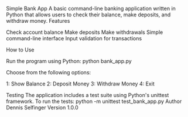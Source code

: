 Simple Bank App
A basic command-line banking application written in Python that allows users to check their balance, make deposits, and withdraw money.
Features

Check account balance
Make deposits
Make withdrawals
Simple command-line interface
Input validation for transactions

How to Use

Run the program using Python:
python bank_app.py

Choose from the following options:

1: Show Balance
2: Deposit Money
3: Withdraw Money
4: Exit



Testing
The application includes a test suite using Python's unittest framework. To run the tests:
python -m unittest test_bank_app.py
Author
Dennis Selfinger
Version
1.0.0